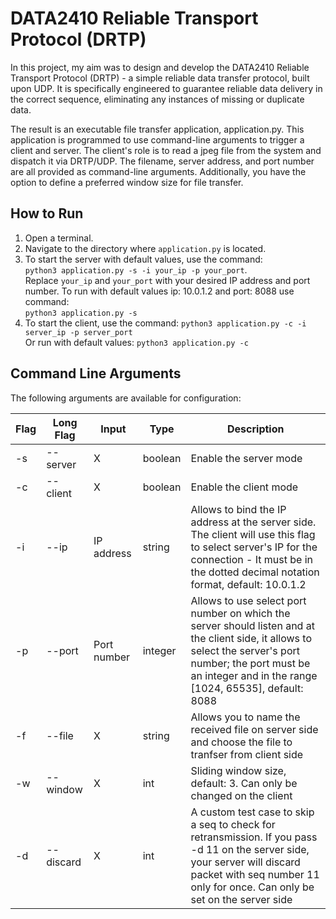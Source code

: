 # DATA2410 Reliable Transport Protocol (DRTP)

In this project, my aim was to design and develop the DATA2410 Reliable Transport Protocol (DRTP) - a simple reliable data transfer protocol, built upon UDP. It is specifically engineered to guarantee reliable data delivery in the correct sequence, eliminating any instances of missing or duplicate data.

The result is an executable file transfer application, application.py. This application is programmed to use command-line arguments to trigger a client and server. The client's role is to read a jpeg file from the system and dispatch it via DRTP/UDP. The filename, server address, and port number are all provided as command-line arguments. Additionally, you have the option to define a preferred window size for file transfer.

## How to Run

1. Open a terminal.
2. Navigate to the directory where `application.py` is located.
3. To start the server with default values, use the command: <br>
`python3 application.py -s -i your_ip -p your_port`. <br>
Replace `your_ip` and `your_port` with your desired IP address and port number.
To run with default values ip: 10.0.1.2 and port: 8088 use command: <br>
`python3 application.py -s` <br>
4. To start the client, use the command: `python3 application.py -c -i server_ip -p server_port` <br>
Or run with default values: `python3 application.py -c`

## Command Line Arguments

The following arguments are available for configuration:

| Flag | Long Flag | Input | Type | Description |
| ---- | --------- | ----- | ---- | ----------- |
| -s   | --server  | X     | boolean | Enable the server mode |
| -c   | --client  | X     | boolean | Enable the client mode |
| -i   | --ip      | IP address | string | Allows to bind the IP address at the server side. The client will use this flag to select server's IP for the connection - It must be in the dotted decimal notation format, default: 10.0.1.2 |
| -p   | --port    | Port number | integer | Allows to use select port number on which the server should listen and at the client side, it allows to select the server's port number; the port must be an integer and in the range [1024, 65535], default: 8088 |
| -f   | --file    | X | string | Allows you to name the received file on server side and choose the file to tranfser from client side |
| -w   | --window  | X | int | Sliding window size, default: 3. Can only be changed on the client|
| -d   | --discard | X | int | A custom test case to skip a seq to check for retransmission. If you pass -d 11 on the server side, your server will discard packet with seq number 11 only for once. Can only be set on the server side  |
